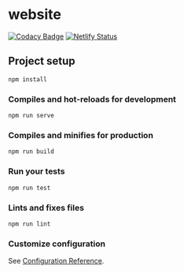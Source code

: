 # website

[![Codacy Badge](https://api.codacy.com/project/badge/Grade/d3a2cfc63f15473e854373679151cd88)](https://app.codacy.com/app/samroberts707/Personal-Website?utm_source=github.com&utm_medium=referral&utm_content=samroberts707/Personal-Website&utm_campaign=Badge_Grade_Dashboard)
[![Netlify Status](https://api.netlify.com/api/v1/badges/04dab4ba-a433-4247-b6a7-650a455d7f42/deploy-status)](https://app.netlify.com/sites/samroberts/deploys)

## Project setup
```
npm install
```

### Compiles and hot-reloads for development
```
npm run serve
```

### Compiles and minifies for production
```
npm run build
```

### Run your tests
```
npm run test
```

### Lints and fixes files
```
npm run lint
```

### Customize configuration
See [Configuration Reference](https://cli.vuejs.org/config/).
